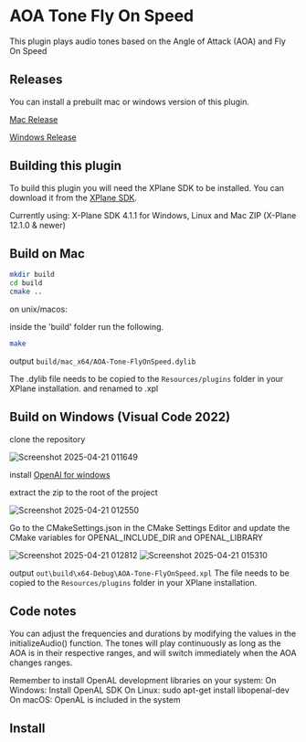 # AOA Tone Fly On Speed

This plugin plays audio tones based on the Angle of Attack (AOA) and Fly On Speed 

## Releases

You can install a prebuilt mac or windows version of this plugin.

[Mac Release]([https://github.com/flyonspeed/OnSpeed-XPlane/releases](https://github.com/flyonspeed/OnSpeed-XPlane/releases/tag/0.1)) 

[Windows Release](https://github.com/flyonspeed/OnSpeed-XPlane/releases/tag/v0.1-Windows-debug-Compile)


## Building this plugin

To build this plugin you will need the XPlane SDK to be installed. You can download it from the [XPlane SDK](https://developer.x-plane.com/sdk/).

Currently using: X-Plane SDK 4.1.1 for Windows, Linux and Mac ZIP (X-Plane 12.1.0 & newer)

## Build on Mac

```bash
mkdir build
cd build
cmake ..
```

on unix/macos:

inside the 'build' folder run the following.

```bash
make
```

output  ```build/mac_x64/AOA-Tone-FlyOnSpeed.dylib```

The .dylib file needs to be copied to the ```Resources/plugins``` folder in your XPlane installation.
and renamed to .xpl

## Build on Windows (Visual Code 2022)

clone the repository

![Screenshot 2025-04-21 011649](https://github.com/user-attachments/assets/104a3b06-e479-42b8-bd2e-e94c481fc768)

install [OpenAl for windows](https://www.openal-soft.org/openal-binaries/openal-soft-1.24.3-bin.zip)

extract the zip to the root of the project

![Screenshot 2025-04-21 012550](https://github.com/user-attachments/assets/cf52fbe5-6876-4276-b1a9-fbe50dcb4811)

Go to the CMakeSettings.json in the CMake Settings Editor and update the CMake variables for OPENAL_INCLUDE_DIR and OPENAL_LIBRARY

![Screenshot 2025-04-21 012812](https://github.com/user-attachments/assets/ac0b2c81-308b-426f-8994-fa58768c9567)
![Screenshot 2025-04-21 015310](https://github.com/user-attachments/assets/f006b9ba-3fb3-4451-bdd2-0e6ef7ddcadf)

output ```out\build\x64-Debug\AOA-Tone-FlyOnSpeed.xpl```
The file needs to be copied to the ```Resources/plugins``` folder in your XPlane installation.

## Code notes

You can adjust the frequencies and durations by modifying the values in the initializeAudio() function. The tones will play continuously as long as the AOA is in their respective ranges, and will switch immediately when the AOA changes ranges.

Remember to install OpenAL development libraries on your system:
On Windows: Install OpenAL SDK
On Linux: sudo apt-get install libopenal-dev
On macOS: OpenAL is included in the system

## Install

